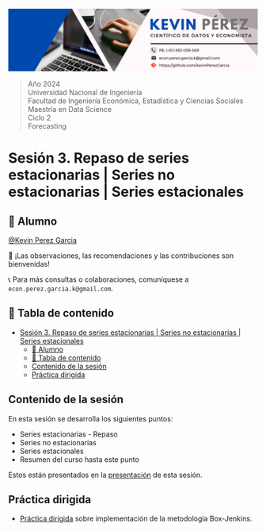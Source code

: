 ![logo](https://github.com/kevinPerezGarcia/kevinPerezGarcia/blob/main/logo.png)

> Año 2024 <br>
Universidad Nacional de Ingeniería <br>
Facultad de Ingeniería Económica, Estadística y Ciencias Sociales <br>
Maestría en Data Science <br>
Ciclo 2 <br>
Forecasting <br>

# Sesión 3. Repaso de series estacionarias | Series no estacionarias | Series estacionales

## 👥 Alumno

[@Kevin Perez Garcia](https://www.linkedin.com/in/kevinperezgarcia)

🤝 ¡Las observaciones, las recomendaciones y las contribuciones son bienvenidas!

📞 Para más consultas o colaboraciones, comuníquese a `econ.perez.garcia.k@gmail.com`.

## 📌 Tabla de contenido
- [Sesión 3. Repaso de series estacionarias | Series no estacionarias | Series estacionales](#sesión-3-repaso-de-series-estacionarias--series-no-estacionarias--series-estacionales)
  - [👥 Alumno](#-alumno)
  - [📌 Tabla de contenido](#-tabla-de-contenido)
  - [Contenido de la sesión](#contenido-de-la-sesión)
  - [Práctica dirigida](#práctica-dirigida)

## Contenido de la sesión

En esta sesión se desarrolla los siguientes puntos:
- Series estacionarias - Repaso
- Series no estacionarias
- Series estacionales
- Resumen del curso hasta este punto

Estos están presentados en la [presentación](/sesion3/references/presentacion.pdf) de esta sesión.

## Práctica dirigida

* [Práctica dirigida](/sesion3/notebooks/code.R) sobre implementación de la metodología Box-Jenkins.

